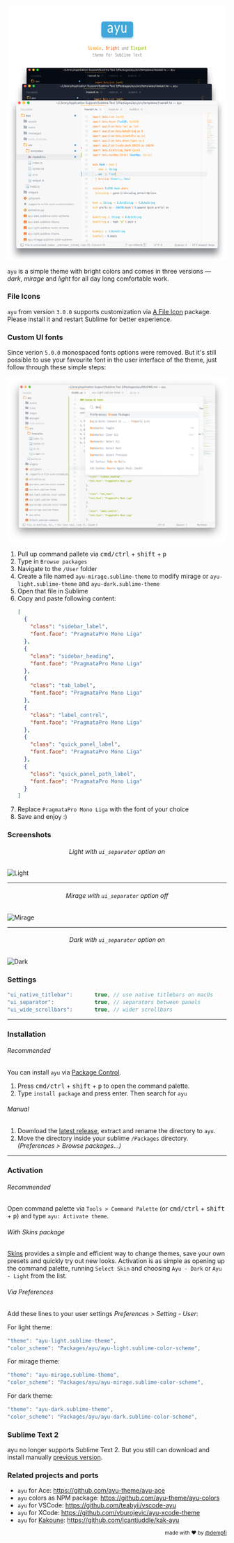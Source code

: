 ![ayu](./images/hero.png)

`ayu` is a simple theme with bright colors and comes in three versions — *dark*, *mirage* and *light* for all day long comfortable work.

### File Icons

`ayu` from version `3.0.0` supports customization via [A File Icon](https://github.com/ihodev/a-file-icon) package. Please install it and restart Sublime for better experience.

### Custom UI fonts

Since verion `5.0.0` monospaced fonts options were removed. But it's still possible to use your favourite font in the
user interface of the theme, just follow through these simple steps:

![ayu mono](./images/mono.png)

1. Pull up command pallete via <kbd>cmd/ctrl</kbd> + <kbd>shift</kbd> + <kbd>p</kbd>
2. Type in `Browse packages`
3. Navigate to the `/User` folder
4. Create a file named `ayu-mirage.sublime-theme` to modify mirage or `ayu-light.sublime-theme` and `ayu-dark.sublime-theme`
5. Open that file in Sublime
6. Copy and paste following content:
   ```json
   [
     {
       "class": "sidebar_label",
       "font.face": "PragmataPro Mono Liga"
     },
     {
       "class": "sidebar_heading",
       "font.face": "PragmataPro Mono Liga"
     },
     {
       "class": "tab_label",
       "font.face": "PragmataPro Mono Liga"
     },
     {
       "class": "label_control",
       "font.face": "PragmataPro Mono Liga"
     },
     {
       "class": "quick_panel_label",
       "font.face": "PragmataPro Mono Liga"
     },
     {
       "class": "quick_panel_path_label",
       "font.face": "PragmataPro Mono Liga"
     }
   ]
   ```
7. Replace `PragmataPro Mono Liga` with the font of your choice
8. Save and enjoy :)

### Screenshots

<h6 align='center'>Light with <code>ui_separator</code> option on</h6>

![Light](https://i.imgur.com/pQQfIio.png)

---


<h6 align='center'>Mirage with <code>ui_separator</code> option off</h6>

![Mirage](https://i.imgur.com/KYXJbBu.png)

---

<h6 align='center'>Dark with <code>ui_separator</code> option on</h6>

![Dark](https://i.imgur.com/lo8XBTr.png)

### Settings

```js
"ui_native_titlebar":       true, // use native titlebars on macOs
"ui_separator":             true, // separators between panels
"ui_wide_scrollbars":       true, // wider scrollbars
```

---

### Installation

###### Recommended

You can install `ayu` via [Package Control](https://packagecontrol.io/).

1. Press <kbd>cmd/ctrl</kbd> + <kbd>shift</kbd> + <kbd>p</kbd> to open the command palette.
2. Type `install package` and press enter. Then search for `ayu`

###### Manual

1. Download the [latest release](https://github.com/dempfi/ayu/releases/latest), extract and rename the directory to `ayu`.
2. Move the directory inside your sublime `/Packages` directory. *(Preferences > Browse packages...)*

---

### Activation

###### Recommended

Open command palette via `Tools > Command Palette` (or <kbd>cmd/ctrl</kbd> + <kbd>shift</kbd> + <kbd>p</kbd>) and type `ayu: Activate theme`.


###### With Skins package

[Skins](https://packagecontrol.io/packages/Skins) provides a simple and efficient way to change themes, save your own presets and quickly try out new looks. Activation is as simple as opening up the command palette, running `Select Skin` and choosing `Ayu - Dark` or `Ayu - Light` from the list.


###### Via Preferences

Add these lines to your user settings *Preferences > Setting - User*:

For light theme:

```js
"theme": "ayu-light.sublime-theme",
"color_scheme": "Packages/ayu/ayu-light.sublime-color-scheme",
```

For mirage theme:

```js
"theme": "ayu-mirage.sublime-theme",
"color_scheme": "Packages/ayu/ayu-mirage.sublime-color-scheme",
```

For dark theme:

```js
"theme": "ayu-dark.sublime-theme",
"color_scheme": "Packages/ayu/ayu-dark.sublime-color-scheme",
```

### Sublime Text 2

ayu no longer supports Sublime Text 2. But you still can download
and install manually [previous version](https://github.com/dempfi/ayu/releases/tag/3.2.2).

### Related projects and ports

- `ayu` for Ace: https://github.com/ayu-theme/ayu-ace
- `ayu` colors as NPM package: https://github.com/ayu-theme/ayu-colors
- `ayu` for VSCode: https://github.com/teabyii/vscode-ayu
- `ayu` for XCode: https://github.com/vburojevic/ayu-xcode-theme
- `ayu` for [Kakoune](https://github.com/mawww/kakoune): https://github.com/icantjuddle/kak-ayu

<div align="right"><sup>
  made with ❤️ by <a href="https://github.com/dempfi">@dempfi</a>
</sup></div>
